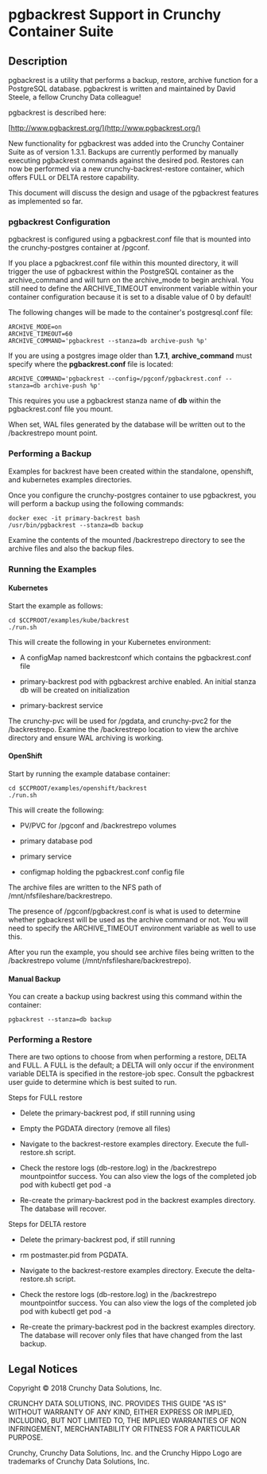 # pgbackrest Support in Crunchy Container Suite

## Description

pgbackrest is a utility that performs a backup, restore, archive function for a PostgreSQL database. pgbackrest is written and maintained by David Steele, a fellow Crunchy Data colleague!

pgbackrest is described here:

[http://www.pgbackrest.org/](http://www.pgbackrest.org/)

New functionality for pgbackrest was added into the Crunchy Container Suite as of version 1.3.1. Backups are currently performed by manually executing pgbackrest commands against the desired pod. Restores can now be performed via a new crunchy-backrest-restore container, which offers FULL or DELTA restore capability.

This document will discuss the design and usage of the pgbackrest features as implemented so far.

### pgbackrest Configuration

pgbackrest is configured using a pgbackrest.conf file that is mounted into the crunchy-postgres container at /pgconf.

If you place a pgbackrest.conf file within this mounted directory, it will trigger the use of pgbackrest within the PostgreSQL container as the archive_command and will turn on the archive_mode to begin archival. You still need to define the ARCHIVE_TIMEOUT environment variable within your container configuration because it is set to a disable value of 0 by default!

The following changes will be made to the container's postgresql.conf file:
```
ARCHIVE_MODE=on
ARCHIVE_TIMEOUT=60
ARCHIVE_COMMAND='pgbackrest --stanza=db archive-push %p'
```
If you are using a postgres image older than **1.7.1**, **archive_command** must specify where the **pgbackrest.conf** file is located:
```
ARCHIVE_COMMAND='pgbackrest --config=/pgconf/pgbackrest.conf --stanza=db archive-push %p'
```
This requires you use a pgbackrest stanza name of **db** within the pgbackrest.conf file you mount.

When set, WAL files generated by the database will be written out to the /backrestrepo mount point.

### Performing a Backup

Examples for backrest have been created within the standalone, openshift, and kubernetes examples directories.

Once you configure the crunchy-postgres container to use pgbackrest, you will perform a backup using the following commands:
```
docker exec -it primary-backrest bash
/usr/bin/pgbackrest --stanza=db backup
```
Examine the contents of the mounted /backrestrepo directory to see the archive files and also the backup files.

### Running the Examples

#### Kubernetes

Start the example as follows:
```
cd $CCPROOT/examples/kube/backrest
./run.sh
```
This will create the following in your Kubernetes environment:

- A configMap named backrestconf which contains the pgbackrest.conf file 

- primary-backrest pod with pgbackrest archive enabled. An initial stanza db will be created on initialization 

- primary-backrest service 

The crunchy-pvc will be used for /pgdata, and crunchy-pvc2 for the /backrestrepo. Examine the /backrestrepo location to view the archive directory and ensure WAL archiving is working.

#### OpenShift

Start by running the example database container:
```
cd $CCPROOT/examples/openshift/backrest
./run.sh
```
This will create the following:

- PV/PVC for /pgconf and /backrestrepo volumes 

- primary database pod 

- primary service 

- configmap holding the pgbackrest.conf config file 

The archive files are written to the NFS path of /mnt/nfsfileshare/backrestrepo.

The presence of /pgconf/pgbackrest.conf is what is used to determine whether pgbackrest will be used as the archive command or not. You will need to specify the ARCHIVE_TIMEOUT environment variable as well to use this.

After you run the example, you should see archive files being written to the /backrestrepo volume (/mnt/nfsfileshare/backrestrepo).

#### Manual Backup

You can create a backup using backrest using this command within the container:
```
pgbackrest --stanza=db backup
```

### Performing a Restore

There are two options to choose from when performing a restore, DELTA and FULL. A FULL is the default; a DELTA will only occur if the environment variable DELTA is specified in the restore-job spec. Consult the pgbackrest user guide to determine which is best suited to run.

Steps for FULL restore

- Delete the primary-backrest pod, if still running using 

- Empty the PGDATA directory (remove all files) 

- Navigate to the backrest-restore examples directory. Execute the full-restore.sh script. 

- Check the restore logs (db-restore.log) in the /backrestrepo mountpointfor success. You can also view the logs of the completed job pod with kubectl get pod -a 

- Re-create the primary-backrest pod in the backrest examples directory. The database will recover. 

Steps for DELTA restore

- Delete the primary-backrest pod, if still running 

- rm postmaster.pid from PGDATA. 

- Navigate to the backrest-restore examples directory. Execute the delta-restore.sh script. 

- Check the restore logs (db-restore.log) in the /backrestrepo mountpointfor success. You can also view the logs of the completed job pod with kubectl get pod -a 

- Re-create the primary-backrest pod in the backrest examples directory. The database will recover only files that have changed from the last backup.

## Legal Notices

Copyright &copy; 2018 Crunchy Data Solutions, Inc.

CRUNCHY DATA SOLUTIONS, INC. PROVIDES THIS GUIDE "AS IS" WITHOUT WARRANTY OF ANY KIND, EITHER EXPRESS OR IMPLIED, INCLUDING, BUT NOT LIMITED TO, THE IMPLIED WARRANTIES OF NON INFRINGEMENT, MERCHANTABILITY OR FITNESS FOR A PARTICULAR PURPOSE.

Crunchy, Crunchy Data Solutions, Inc. and the Crunchy Hippo Logo are trademarks of Crunchy Data Solutions, Inc.
